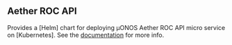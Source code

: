 <!--
SPDX-FileCopyrightText: 2021 Open Networking Foundation

SPDX-License-Identifier: Apache-2.0
-->

## Aether ROC API

Provides a [Helm] chart for deploying µONOS Aether ROC API micro service on [Kubernetes].
See the [documentation](https://docs.onosproject.org/onos-docs/docs/content/developers/deploy_with_helm/) for more info.

